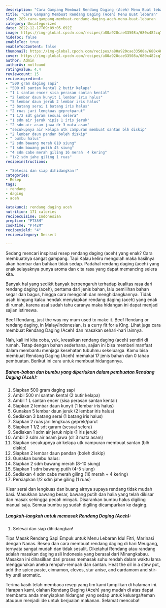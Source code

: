 ```yaml
---
description: "Cara Gampang Membuat Rendang Daging (Aceh) Menu Buat lebaran"
title: "Cara Gampang Membuat Rendang Daging (Aceh) Menu Buat lebaran"
slug: 289-cara-gampang-membuat-rendang-daging-aceh-menu-buat-lebaran
category: Uncategorized
date: 2022-12-17T09:09:05.692Z
image: https://img-global.cpcdn.com/recipes/a80a920cae33508a/680x482cq70/rendang-daging-aceh-foto-resep-utama.jpg
hideToc: false
enableToc: true
enableTocContent: false
thumbnail: https://img-global.cpcdn.com/recipes/a80a920cae33508a/680x482cq70/rendang-daging-aceh-foto-resep-utama.jpg
cover: https://img-global.cpcdn.com/recipes/a80a920cae33508a/680x482cq70/rendang-daging-aceh-foto-resep-utama.jpg
author: Admin
authorAv: notfound
ratingvalue: 4.4
reviewcount: 15
recipeingredient:
- "500 gram daging sapi"
- "500 ml santan kental 2 butir kelapa"
- "1 L santan encer sisa perasan santan kental"
- "2 lembar daun kunyit 1 lembar iris halus"
- "5 lembar daun jeruk 2 lembar iris halus"
- "3 batang serai 1 batang iris halus"
- "2 ruas jari lengkuas geprekparut"
- "1 1/2 sdt garam sesuai selera"
- "1 sdm air jeruk nipis 1 iris jeruk"
- "2 sdm air asam jawa dr 3 mata asam"
- "secukupnya air kelapa utk campuran membuat santan blh diskip"
- "2 lembar daun pandan boleh diskip"
- " bumbu halus"
- "2 sdm bawang merah 810 siung"
- "1 sdm bawang putih 45 siung"
- "4 sdm cabe merah giling 16 merah  4 kering"
- "1/2 sdm jahe giling 1 ruas"
recipeinstructions:

- "Selesai dan siap dihidangkan!"
categories:
- Resep
tags:
- rendang
- daging
- aceh

katakunci: rendang daging aceh 
nutrition: 171 calories
recipecuisine: Indonesian
preptime: "PT38M"
cooktime: "PT42M"
recipeyield: "4"
recipecategory: Dessert

---
```



Sedang mencari inspirasi resep rendang daging (aceh) yang enak? Cara membuatnya sangat gampang. Tapi Kalau keliru mengolah maka hasilnya akan hambar dan bahkan tidak sedap. Padahal rendang daging (aceh) yang enak selayaknya punya aroma dan cita rasa yang dapat memancing selera kita.


Banyak hal yang sedikit banyak berpengaruh terhadap kualitas rasa dari rendang daging (aceh), pertama dari jenis bahan, lalu pemilihan bahan segar dan bagus, hingga cara mengolah dan menghidangkannya. Tidak usah bingung kalau hendak menyiapkan rendang daging (aceh) yang enak di rumah, karena asal sudah tahu caranya maka hidangan ini dapat menjadi sajian istimewa.

Beef Rendang, just the way my mum used to make it. Beef Rendang or rendang daging, in Malay/Indonesian, is a curry fit for a King. Lihat juga cara membuat Rendang Daging (Aceh) dan masakan sehari-hari lainnya.


Nah, kali ini kita coba, yuk, kreasikan rendang daging (aceh) sendiri di rumah. Tetap dengan bahan sederhana, sajian ini bisa memberi manfaat dalam membantu menjaga kesehatan tubuhmu sekeluarga. Kamu bisa membuat Rendang Daging (Aceh) memakai 17 jenis bahan dan 0 tahap pembuatan. Berikut ini cara untuk membuat hidangannya.

<!--inarticleads1-->

##### Bahan-bahan dan bumbu yang diperlukan dalam pembuatan Rendang Daging (Aceh):

1. Siapkan 500 gram daging sapi
1. Ambil 500 ml santan kental (2 butir kelapa)
1. Ambil 1 L santan encer (sisa perasan santan kental)
1. Siapkan 2 lembar daun kunyit (1 lembar iris halus)
1. Gunakan 5 lembar daun jeruk (2 lembar iris halus)
1. Sediakan 3 batang serai (1 batang iris halus)
1. Siapkan 2 ruas jari lengkuas geprek/parut
1. Siapkan 1 1/2 sdt garam (sesuai selera)
1. Sediakan 1 sdm air jeruk nipis (1 iris jeruk)
1. Ambil 2 sdm air asam jawa (dr 3 mata asam)
1. Siapkan secukupnya air kelapa utk campuran membuat santan (blh diskip)
1. Siapkan 2 lembar daun pandan (boleh diskip)
1. Gunakan  bumbu halus:
1. Siapkan 2 sdm bawang merah (8-10 siung)
1. Siapkan 1 sdm bawang putih (4-5 siung)
1. Sediakan 4 sdm cabe merah giling (16 merah + 4 kering)
1. Persiapkan 1/2 sdm jahe giling (1 ruas)


Kisar serai dan lengkuas dan buang airnya supaya rendang tidak mudah basi. Masukkan bawang besar, bawang putih dan halia yang telah dikisar dan masak sehingga pecah minyak. Disarankan bumbu halus digiling manual saja. Semua bumbu yg sudah digiling dicampurkan ke daging. 

<!--inarticleads2-->

##### Langkah-langkah untuk memasak Rendang Daging (Aceh):


1. Selesai dan siap dihidangkan!

Tips Masak Rendang Sapi Empuk untuk Menu Lebaran Idul Fitri, Marinasi dengan Nanas. Resep dan cara membuat rendang daging di hari Meugang, ternyata sangat mudah dan tidak sesulit. Diketahui Rendang atau randang adalah masakan daging asli Indonesia yang berasal dari Minangkabau. Masakan ini dihasilkan dari proses memasak suhu rendah dalam waktu lama menggunakan aneka rempah-rempah dan santan. Heat the oil in a stew pot, add the spice paste, cinnamon, cloves, star anise, and cardamom and stir-fry until aromatic. 

Terima kasih telah membaca resep yang tim kami tampilkan di halaman ini. Harapan kami, olahan Rendang Daging (Aceh) yang mudah di atas dapat membantu anda menyiapkan hidangan yang sedap untuk keluarga/teman ataupun menjadi ide untuk berjualan makanan. Selamat mencoba!
